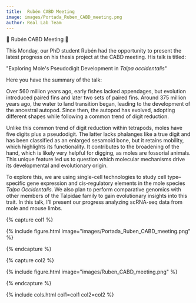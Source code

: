 ```yaml
---
title:  Rubén CABD Meeting
image: images/Portada_Ruben_CABD_meeting.png
author: Real Lab Team
---
```


🎉 Rubén CABD Meeting 🧬

This Monday, our PhD student Rubén had the opportunity to present the latest progress on his thesis project at the CABD meeting. His talk is titled:

"Exploring Mole's Pseudodigit Development in _Talpa occidentalis_"

Here you have the summary of the talk: 

Over 560 million years ago, early fishes lacked appendages, but evolution introduced paired fins and later two sets of paired fins. Around 375 million years ago, the water to land transition began, leading to the development of the ancestral autopod. Since then, the autopod has evolved, adopting different shapes while following a common trend of digit reduction.  

Unlike this common trend of digit reduction within tetrapods, moles have five digits plus a pseudodigit. The latter lacks phalanges like a true digit and has been classified as an enlarged sesamoid bone, but it retains mobility, which highlights its functionality. It contributes to the broadening of the hand, which is likely very helpful for digging, as moles are fossorial animals. This unique feature led us to question which molecular mechanisms drive its developmental and evolutionary origin. 

To explore this, we are using single-cell technologies to study cell type–specific gene expression and cis-regulatory elements in the mole species _Talpa Occidentalis_. We also plan to perform comparative genomics with other members of the Talpidae family to gain evolutionary insights into this trait. In this talk, I’ll present our progress analyzing scRNA-seq data from mole and mouse limbs. 

{% capture col1 %}

{% include figure.html image="images/Portada_Ruben_CABD_meeting.png" %}

{% endcapture %}

{% capture col2 %}

{% include figure.html image="images/Ruben_CABD_meeting.png" %}

{% endcapture %}

{% include cols.html col1=col1 col2=col2 %}


